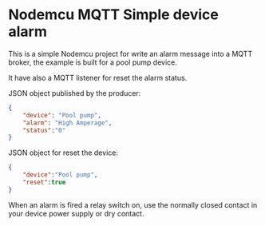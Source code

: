 # Nodemcu MQTT Simple device alarm

This is a simple Nodemcu project for write an alarm message into a MQTT broker, the example is built for a pool pump device.


It have also a MQTT listener for reset the alarm status.


JSON object published by the producer:
```json
{ 
    "device": "Pool pump",
    "alarm": "High Amperage", 
    "status":"0"
}
```

JSON object for reset the device:
```json
{
    "device":"Pool pump",
    "reset":true
}
```

When an alarm is fired a relay switch on, use the normally closed contact in your device power supply or dry contact.
